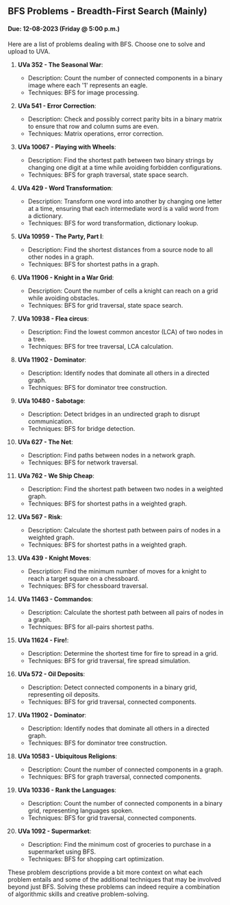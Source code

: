 ## BFS Problems - Breadth-First Search (Mainly)
#### Due: 12-08-2023 (Friday @ 5:00 p.m.)

Here are a list of problems dealing with BFS. Choose one to solve and upload to UVA.


1. **UVa 352 - The Seasonal War**:
   - Description: Count the number of connected components in a binary image where each '1' represents an eagle.
   - Techniques: BFS for image processing.

2. **UVa 541 - Error Correction**:
   - Description: Check and possibly correct parity bits in a binary matrix to ensure that row and column sums are even.
   - Techniques: Matrix operations, error correction.

3. **UVa 10067 - Playing with Wheels**:
   - Description: Find the shortest path between two binary strings by changing one digit at a time while avoiding forbidden configurations.
   - Techniques: BFS for graph traversal, state space search.

4. **UVa 429 - Word Transformation**:
   - Description: Transform one word into another by changing one letter at a time, ensuring that each intermediate word is a valid word from a dictionary.
   - Techniques: BFS for word transformation, dictionary lookup.

5. **UVa 10959 - The Party, Part I**:
   - Description: Find the shortest distances from a source node to all other nodes in a graph.
   - Techniques: BFS for shortest paths in a graph.

6. **UVa 11906 - Knight in a War Grid**:
   - Description: Count the number of cells a knight can reach on a grid while avoiding obstacles.
   - Techniques: BFS for grid traversal, state space search.

7. **UVa 10938 - Flea circus**:
   - Description: Find the lowest common ancestor (LCA) of two nodes in a tree.
   - Techniques: BFS for tree traversal, LCA calculation.

8. **UVa 11902 - Dominator**:
   - Description: Identify nodes that dominate all others in a directed graph.
   - Techniques: BFS for dominator tree construction.

9. **UVa 10480 - Sabotage**:
   - Description: Detect bridges in an undirected graph to disrupt communication.
   - Techniques: BFS for bridge detection.

10. **UVa 627 - The Net**:
    - Description: Find paths between nodes in a network graph.
    - Techniques: BFS for network traversal.

11. **UVa 762 - We Ship Cheap**:
    - Description: Find the shortest path between two nodes in a weighted graph.
    - Techniques: BFS for shortest paths in a weighted graph.

12. **UVa 567 - Risk**:
    - Description: Calculate the shortest path between pairs of nodes in a weighted graph.
    - Techniques: BFS for shortest paths in a weighted graph.

13. **UVa 439 - Knight Moves**:
    - Description: Find the minimum number of moves for a knight to reach a target square on a chessboard.
    - Techniques: BFS for chessboard traversal.

14. **UVa 11463 - Commandos**:
    - Description: Calculate the shortest path between all pairs of nodes in a graph.
    - Techniques: BFS for all-pairs shortest paths.

15. **UVa 11624 - Fire!**:
    - Description: Determine the shortest time for fire to spread in a grid.
    - Techniques: BFS for grid traversal, fire spread simulation.

16. **UVa 572 - Oil Deposits**:
    - Description: Detect connected components in a binary grid, representing oil deposits.
    - Techniques: BFS for grid traversal, connected components.

17. **UVa 11902 - Dominator**:
    - Description: Identify nodes that dominate all others in a directed graph.
    - Techniques: BFS for dominator tree construction.

18. **UVa 10583 - Ubiquitous Religions**:
    - Description: Count the number of connected components in a graph.
    - Techniques: BFS for graph traversal, connected components.

19. **UVa 10336 - Rank the Languages**:
    - Description: Count the number of connected components in a binary grid, representing languages spoken.
    - Techniques: BFS for grid traversal, connected components.

20. **UVa 1092 - Supermarket**:
    - Description: Find the minimum cost of groceries to purchase in a supermarket using BFS.
    - Techniques: BFS for shopping cart optimization.

These problem descriptions provide a bit more context on what each problem entails and some of the additional techniques that may be involved beyond just BFS. Solving these problems can indeed require a combination of algorithmic skills and creative problem-solving.